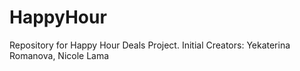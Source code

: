 # HappyHour
Repository for Happy Hour Deals Project. Initial Creators: Yekaterina Romanova, Nicole Lama
